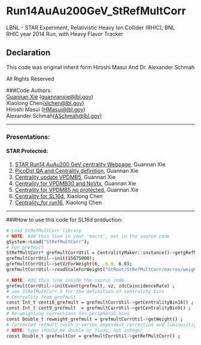 # Run14AuAu200GeV_StRefMultCorr
LBNL - STAR Experiment, Relativistic Heavy Ion Collider (RHIC), BNL  
RHIC  year 2014 Run, with Heavy Flavor Tracker

## Declaration
This code was original inherit form Hiroshi Masui And Dr. Alexander Schmah

All Rights Reserved

###Code Authors:  
[Guannan Xie](https://github.com/GuannanXie) (guannanxie@lbl.gov)  
Xiaolong Chen(xlchen@lbl.gov)   
Hiroshi Masui (HMasui@lbl.gov)   
Alexander Schmah(ASchmah@lbl.gov)   
- - -
### Presentations:  
#### STAR Protected:  
1. [STAR Run14 AuAu200 GeV centrality Webpage](http://www.star.bnl.gov/protected/heavy/xgn1992/Centrality/Run2014/), Guannan Xie 
2. [PicoDst QA and Centrality definition](https://drupal.star.bnl.gov/STAR/system/files/2015April22_Run14_200GeV_QA_and_Centrality.pdf), Guannan Xie
3. [Centrality update VPDMB5](https://drupal.star.bnl.gov/STAR/system/files/2015May7_Run14_200GeV_Centrality_Update_HF.pdf), Guannan Xie
4. [Centrality for VPDMB30 and NoVtx](https://drupal.star.bnl.gov/STAR/system/files/2015May18_Run14_200GeV_Centrality_MTD.pdf), Guannan Xie
5. [Centrality for VPDMB5 no protected](https://drupal.star.bnl.gov/STAR/system/files/2015Jan2_Run14_200GeV_VPDMB5_np_Centrality.pdf), Guannan Xie
6. [Centrality for SL16d](https://drupal.star.bnl.gov/STAR/system/files/cent_VPDMB30_and_noVtx_0.pdf), Xiaolong Chen
7. [Centrality_for run16](https://drupal.star.bnl.gov/STAR/system/files/Run16_centralityDef.pdf), Xiaolong Chen
- - -

###How to use this code for SL16d production:  
```bash
# Load StRefMultCorr library
# NOTE: Add this line in your 'macro', not in the source code
gSystem->Load("StRefMultCorr");
# For grefmult
StRefMultCorr* grefmultCorrUtil = CentralityMaker::instance()->getgRefMultCorr_P16id() ;
grefmultCorrUtil->init(15075008);
grefmultCorrUtil->setVzForWeight(6, -6.0, 6.0);
grefmultCorrUtil->readScaleForWeight("StRoot/StRefMultCorr/macros/weight_grefmult_vpd30_vpd5_Run14_P16id.txt");

# NOTE: Add this line inside the source code
grefmultCorrUtil->initEvent(grefmult, vz, zdcCoincidenceRate) ;
# see StRefMultCorr.h for the definition of centrality bins
# Centrality from grefmult
const Int_t cent16_grefmult = grefmultCorrUtil->getCentralityBin16() ;
const Int_t cent9_grefmult  = grefmultCorrUtil->getCentralityBin9() ;
# Re-weighting corrections for peripheral bins
const Double_t reweight_grefmult = grefmultCorrUtil->getWeight() ;
# Corrected refmult (with z-vertex dependent correction and luminositiy correction)
# NOTE: type should be double or float, not integer
const Double_t grefmultCor = grefmultCorrUtil->getRefMultCorr() ;
```
